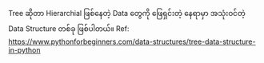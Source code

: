 Tree ဆိုတာ Hierarchial ဖြစ်နေတဲ့ Data တွေကို ဖြေရှင်းတဲ့ နေရာမှာ အသုံးဝင်တဲ့ Data Structure တစ်ခု ဖြစ်ပါတယ်။
Ref: https://www.pythonforbeginners.com/data-structures/tree-data-structure-in-python
